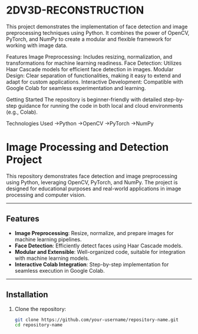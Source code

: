 # 2DV3D-RECONSTRUCTION
This project demonstrates the implementation of face detection and image preprocessing techniques using Python. It combines the power of OpenCV, PyTorch, and NumPy to create a modular and flexible framework for working with image data.

Features
Image Preprocessing: Includes resizing, normalization, and transformations for machine learning readiness.
Face Detection: Utilizes Haar Cascade models for efficient face detection in images.
Modular Design: Clear separation of functionalities, making it easy to extend and adapt for custom applications.
Interactive Development: Compatible with Google Colab for seamless experimentation and learning.

Getting Started
The repository is beginner-friendly with detailed step-by-step guidance for running the code in both local and cloud environments (e.g., Colab).

Technologies Used
->Python
->OpenCV
->PyTorch
->NumPy

# **Image Processing and Detection Project**

This repository demonstrates face detection and image preprocessing using Python, leveraging OpenCV, PyTorch, and NumPy. The project is designed for educational purposes and real-world applications in image processing and computer vision.

---

## **Features**
- **Image Preprocessing**: Resize, normalize, and prepare images for machine learning pipelines.
- **Face Detection**: Efficiently detect faces using Haar Cascade models.
- **Modular and Extensible**: Well-organized code, suitable for integration with machine learning models.
- **Interactive Colab Integration**: Step-by-step implementation for seamless execution in Google Colab.

---

## **Installation**

1. Clone the repository:
   ```bash
   git clone https://github.com/your-username/repository-name.git
   cd repository-name

